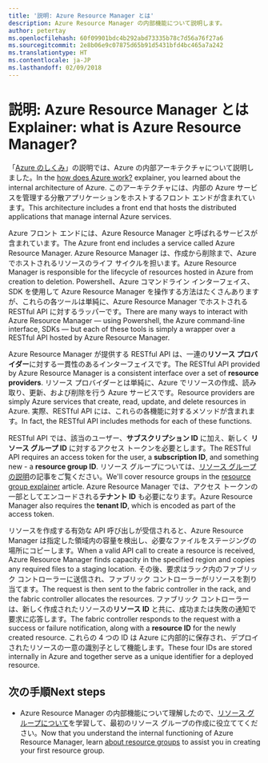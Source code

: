 ```yaml
---
title: '説明: Azure Resource Manager とは'
description: Azure Resource Manager の内部機能について説明します。
author: petertay
ms.openlocfilehash: 60f09901bdc4b292abd73335b78c7d56a76f27a6
ms.sourcegitcommit: 2e8b06e9c07875d65b91d5431bfd4bc465a7a242
ms.translationtype: HT
ms.contentlocale: ja-JP
ms.lasthandoff: 02/09/2018
---
```

# <a name="explainer-what-is-azure-resource-manager"></a><span data-ttu-id="31e94-103">説明: Azure Resource Manager とは</span><span class="sxs-lookup"><span data-stu-id="31e94-103">Explainer: what is Azure Resource Manager?</span></span>

<span data-ttu-id="31e94-104">「[Azure のしくみ](azure-explainer.md)」の説明では、Azure の内部アーキテクチャについて説明しました。</span><span class="sxs-lookup"><span data-stu-id="31e94-104">In the [how does Azure work?](azure-explainer.md) explainer, you learned about the internal architecture of Azure.</span></span> <span data-ttu-id="31e94-105">このアーキテクチャには、内部の Azure サービスを管理する分散アプリケーションをホストするフロント エンドが含まれています。</span><span class="sxs-lookup"><span data-stu-id="31e94-105">This architecture includes a front end that hosts the distributed applications that manage internal Azure services.</span></span>

<span data-ttu-id="31e94-106">Azure フロント エンドには、Azure Resource Manager と呼ばれるサービスが含まれています。</span><span class="sxs-lookup"><span data-stu-id="31e94-106">The Azure front end includes a service called Azure Resource Manager.</span></span> <span data-ttu-id="31e94-107">Azure Resource Manager は、作成から削除まで、Azure でホストされるリソースのライフ サイクルを担います。</span><span class="sxs-lookup"><span data-stu-id="31e94-107">Azure Resource Manager is responsible for the lifecycle of resources hosted in Azure from creation to deletion.</span></span> <span data-ttu-id="31e94-108">Powershell、Azure コマンドライン インターフェイス、SDK を使用して Azure Resource Manager を操作する方法はたくさんありますが、これらの各ツールは単純に、Azure Resource Manager でホストされる RESTful API に対するラッパーです。</span><span class="sxs-lookup"><span data-stu-id="31e94-108">There are many ways to interact with Azure Resource Manager &mdash; using Powershell, the Azure command-line interface, SDKs &mdash; but each of these tools is simply a wrapper over a RESTful API hosted by Azure Resource Manager.</span></span>

<span data-ttu-id="31e94-109">Azure Resource Manager が提供する RESTful API は、一連の**リソース プロバイダー**に対する一貫性のあるインターフェイスです。</span><span class="sxs-lookup"><span data-stu-id="31e94-109">The RESTful API provided by Azure Resource Manager is a consistent interface over a set of **resource providers**.</span></span> <span data-ttu-id="31e94-110">リソース プロバイダーとは単純に、Azure でリソースの作成、読み取り、更新、および削除を行う Azure サービスです。</span><span class="sxs-lookup"><span data-stu-id="31e94-110">Resource providers are simply Azure services that create, read, update, and delete resources in Azure.</span></span> <span data-ttu-id="31e94-111">実際、RESTful API には、これらの各機能に対するメソッドが含まれます。</span><span class="sxs-lookup"><span data-stu-id="31e94-111">In fact, the RESTful API includes methods for each of these functions.</span></span> 

<span data-ttu-id="31e94-112">RESTful API では、該当のユーザー、**サブスクリプション ID** に加え、新しく **リソース グループ ID** に対するアクセス トークンを必要とします。</span><span class="sxs-lookup"><span data-stu-id="31e94-112">The RESTful API requires an access token for the user, a **subscription ID**, and something new - a **resource group ID**.</span></span> <span data-ttu-id="31e94-113">リソース グループについては、[リソース グループの説明](resource-group-explainer.md)の記事をご覧ください。</span><span class="sxs-lookup"><span data-stu-id="31e94-113">We'll cover resource groups in the [resource group explainer](resource-group-explainer.md) article.</span></span> <span data-ttu-id="31e94-114">Azure Resource Manager では、アクセス トークンの一部としてエンコードされる**テナント ID** も必要になります。</span><span class="sxs-lookup"><span data-stu-id="31e94-114">Azure Resource Manager also requires the **tenant ID**, which is encoded as part of the access token.</span></span> 

<span data-ttu-id="31e94-115">リソースを作成する有効な API 呼び出しが受信されると、Azure Resource Manager は指定した領域内の容量を検出し、必要なファイルをステージングの場所にコピーします。</span><span class="sxs-lookup"><span data-stu-id="31e94-115">When a valid API call to create a resource is received, Azure Resource Manager finds capacity in the specified region and copies any required files to a staging location.</span></span> <span data-ttu-id="31e94-116">その後、要求はラック内のファブリック コントローラーに送信され、ファブリック コントローラーがリソースを割り当てます。</span><span class="sxs-lookup"><span data-stu-id="31e94-116">The request is then sent to the fabric controller in the rack, and the fabric controller allocates the resources.</span></span> <span data-ttu-id="31e94-117">ファブリック コントローラーは、新しく作成されたリソースの**リソース ID** と共に、成功または失敗の通知で要求に応答します。</span><span class="sxs-lookup"><span data-stu-id="31e94-117">The fabric controller responds to the request with a success or failure notification, along with a **resource ID** for the newly created resource.</span></span> <span data-ttu-id="31e94-118">これらの 4 つの ID は Azure に内部的に保存され、デプロイされたリソースの一意の識別子として機能します。</span><span class="sxs-lookup"><span data-stu-id="31e94-118">These four IDs are stored internally in Azure and together serve as a unique identifier for a deployed resource.</span></span>

## <a name="next-steps"></a><span data-ttu-id="31e94-119">次の手順</span><span class="sxs-lookup"><span data-stu-id="31e94-119">Next steps</span></span>

* <span data-ttu-id="31e94-120">Azure Resource Manager の内部機能について理解したので、[リソース グループについて](resource-group-explainer.md)を学習して、最初のリソース グループの作成に役立ててください。</span><span class="sxs-lookup"><span data-stu-id="31e94-120">Now that you understand the internal functioning of Azure Resource Manager, learn [about resource groups](resource-group-explainer.md) to assist you in creating your first resource group.</span></span>
